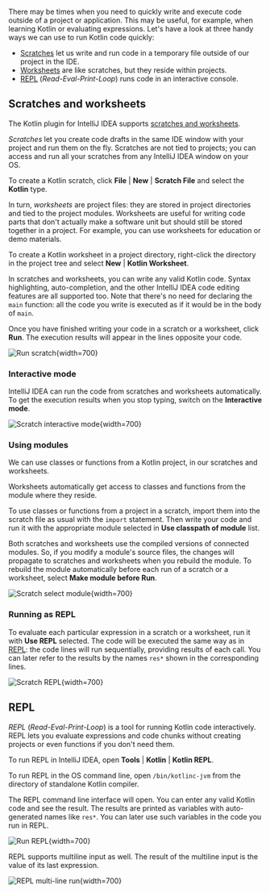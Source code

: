 [//]: # (title: Run code snippets – tutorial)

There may be times when you need to quickly write and execute code outside of a project or application. 
This may be useful, for example, when learning Kotlin or evaluating expressions.
Let's have a look at three handy ways we can use to run Kotlin code quickly:

* [Scratches](#scratches-and-worksheets) let us write and run code in a temporary file outside of our project in the IDE.
* [Worksheets](#scratches-and-worksheets) are like scratches, but they reside within projects.
* [REPL](#repl) (_Read-Eval-Print-Loop_) runs code in an interactive console.     

## Scratches and worksheets

The Kotlin plugin for IntelliJ IDEA supports [scratches and worksheets](https://www.jetbrains.com/help/idea/kotlin-repl.html#efb8fb32).
 
_Scratches_ let you create code drafts in the same IDE window with your project and run them on the fly. 
Scratches are not tied to projects; you can access and run all your scratches from any IntelliJ IDEA window on your OS. 

To create a Kotlin scratch, click **File** | **New** | **Scratch File** and select the **Kotlin** type.

In turn, _worksheets_ are project files: they are stored in project directories and tied to the project modules.
Worksheets are useful for writing code parts that don't actually make a software unit but should still be stored together 
in a project. For example, you can use worksheets for education or demo materials.

To create a Kotlin worksheet in a project directory, right-click the directory in the project tree and select
**New** | **Kotlin Worksheet**.

In scratches and worksheets, you can write any valid Kotlin code. Syntax highlighting, auto-completion, and the other
IntelliJ IDEA code editing features are all supported too. Note that there's no need for declaring the `main` function: 
all the code you write is executed as if it would be in the body of `main`.

Once you have finished writing your code in a scratch or a worksheet, click **Run**. 
The execution results will appear in the lines opposite your code.

![Run scratch](scratch-run.png){width=700}

### Interactive mode

IntelliJ IDEA can run the code from scratches and worksheets automatically. To get the execution results when you stop 
typing, switch on the **Interactive mode**.

![Scratch interactive mode](scratch-interactive.png){width=700}

### Using modules

We can use classes or functions from a Kotlin project, in our scratches and worksheets.

Worksheets automatically get access to classes and functions from the module where they reside.

To use classes or functions from a project in a scratch, import them into the scratch file as usual with the 
`import` statement. Then write your code and run it with the appropriate module selected in **Use classpath of module** list.
 
Both scratches and worksheets use the compiled versions of connected modules. So, if you modify a module's source files,
the changes will propagate to scratches and worksheets when you rebuild the module.
To rebuild the module automatically before each run of a scratch or a worksheet, select **Make module before Run**.

![Scratch select module](scratch-select-module.png){width=700}

### Running as REPL 

To evaluate each particular expression in a scratch or a worksheet, run it with **Use REPL** selected. The code will be 
executed the same way as in [REPL](#repl): the code lines will run sequentially, providing results of each call. 
You can later refer to the results by the names `res*` shown in the corresponding lines.

![Scratch REPL](scratch-repl.png){width=700}

## REPL

*REPL* (*Read-Eval-Print-Loop*) is a tool for running Kotlin code interactively. REPL lets you evaluate expressions and 
code chunks without creating projects or even functions if you don't need them. 

To run REPL in IntelliJ IDEA, open **Tools** | **Kotlin** | **Kotlin REPL**.

To run REPL in the OS command line, open `/bin/kotlinc-jvm` from the directory of standalone Kotlin compiler.

The REPL command line interface will open. You can enter any valid Kotlin code and see the result. The results are printed as 
variables with auto-generated names like `res*`. You can later use such variables in the code you run in REPL.

![Run REPL](repl-run.png){width=700}

REPL supports multiline input as well. The result of the multiline input is the value of its last expression. 

![REPL multi-line run](repl-multi-line.png){width=700}


